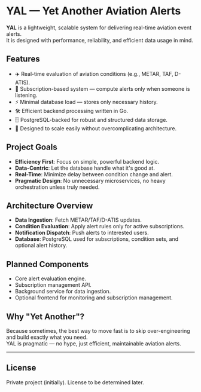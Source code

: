 # YAL — Yet Another Aviation Alerts

**YAL** is a lightweight, scalable system for delivering real-time aviation event alerts.  
It is designed with performance, reliability, and efficient data usage in mind.

## Features

- ✈️ Real-time evaluation of aviation conditions (e.g., METAR, TAF, D-ATIS).
- 📡 Subscription-based system — compute alerts only when someone is listening.
- ⚡ Minimal database load — stores only necessary history.
- 🛠️ Efficient backend processing written in Go.
- 🗄️ PostgreSQL-backed for robust and structured data storage.
- 🧩 Designed to scale easily without overcomplicating architecture.

## Project Goals

- **Efficiency First**: Focus on simple, powerful backend logic.
- **Data-Centric**: Let the database handle what it's good at.
- **Real-Time**: Minimize delay between condition change and alert.
- **Pragmatic Design**: No unnecessary microservices, no heavy orchestration unless truly needed.

## Architecture Overview

- **Data Ingestion**: Fetch METAR/TAF/D-ATIS updates.
- **Condition Evaluation**: Apply alert rules only for active subscriptions.
- **Notification Dispatch**: Push alerts to interested users.
- **Database**: PostgreSQL used for subscriptions, condition sets, and optional alert history.

## Planned Components

- Core alert evaluation engine.
- Subscription management API.
- Background service for data ingestion.
- Optional frontend for monitoring and subscription management.

## Why "Yet Another"?

Because sometimes, the best way to move fast is to skip over-engineering and build exactly what you need.  
YAL is pragmatic — no hype, just efficient, maintainable aviation alerts.

---

## License

Private project (initially). License to be determined later.
